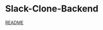 # Slack-Clone-Backend
[README](https://github.com/the-harry-higgins/Slack-Clone-Frontend/blob/master/README.md)
